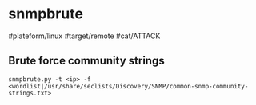 # snmpbrute
#plateform/linux #target/remote #cat/ATTACK

## Brute force community strings
```
snmpbrute.py -t <ip> -f <wordlist|/usr/share/seclists/Discovery/SNMP/common-snmp-community-strings.txt>
```
